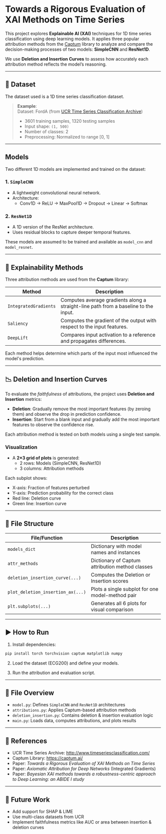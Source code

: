 # Towards a Rigorous Evaluation of XAI Methods on Time Series

This project explores **Explainable AI (XAI)** techniques for 1D time series classification using deep learning models. It applies three popular attribution methods from the [Captum](https://captum.ai) library to analyze and compare the decision-making processes of two models: **SimpleCNN** and **ResNet1D**.

We use **Deletion and Insertion Curves** to assess how accurately each attribution method reflects the model’s reasoning.

---

## 📂 Dataset

The dataset used is a 1D time series classification dataset.  

> **Example**:  
> Dataset: FordA (from [UCR Time Series Classification Archive](https://www.cs.ucr.edu/~eamonn/time_series_data_2018/))  
> - 3601 training samples, 1320 testing samples  
> - Input shape: `(1, 500)`  
> - Number of classes: 2  
> - Preprocessing: Normalized to range [0, 1]

---

## Models

Two different 1D models are implemented and trained on the dataset:

### 1. `SimpleCNN`
- A lightweight convolutional neural network.
- Architecture:
  - Conv1D → ReLU → MaxPool1D → Dropout → Linear → Softmax

### 2. `ResNet1D`
- A 1D version of the ResNet architecture.
- Uses residual blocks to capture deeper temporal features.

These models are assumed to be trained and available as `model_cnn` and `model_resnet`.

---

## 📌 Explainability Methods

Three attribution methods are used from the **Captum** library:

| Method               | Description                                                 |
|----------------------|-------------------------------------------------------------|
| `IntegratedGradients` | Computes average gradients along a straight-line path from a baseline to the input. |
| `Saliency`            | Computes the gradient of the output with respect to the input features. |
| `DeepLift`            | Compares input activation to a reference and propagates differences. |

Each method helps determine which parts of the input most influenced the model's prediction.

---

## 📉 Deletion and Insertion Curves

To evaluate the *faithfulness* of attributions, the project uses **Deletion and Insertion** metrics:

- **Deletion**: Gradually remove the most important features (by zeroing them) and observe the drop in prediction confidence.
- **Insertion**: Start from a blank input and gradually add the most important features to observe the confidence rise.

Each attribution method is tested on both models using a single test sample.

### Visualization

- A **2×3 grid of plots** is generated:
  - 2 rows: Models (SimpleCNN, ResNet1D)
  - 3 columns: Attribution methods

Each subplot shows:
- X-axis: Fraction of features perturbed
- Y-axis: Prediction probability for the correct class
- Red line: Deletion curve
- Green line: Insertion curve

---

## 📁 File Structure

| File/Function              | Description |
|---------------------------|-------------|
| `models_dict`             | Dictionary with model names and instances |
| `attr_methods`            | Dictionary of Captum attribution method classes |
| `deletion_insertion_curve(...)` | Computes the Deletion or Insertion scores |
| `plot_deletion_insertion_ax(...)` | Plots a single subplot for one model-method pair |
| `plt.subplots(...)`       | Generates all 6 plots for visual comparison |

---

## ▶️ How to Run

1. Install dependencies:

```bash
pip install torch torchvision captum matplotlib numpy
```

2. Load the dataset (ECG200) and define your models.

3. Run the attribution and evaluation script.

---

## 📎 File Overview

- `model.py`: Defines `SimpleCNN` and `ResNet1D` architectures
- `attributions.py`: Applies Captum-based attribution methods
- `deletion_insertion.py`: Contains deletion & insertion evaluation logic
- `main.py`: Loads data, computes attributions, and plots results

---

## 📌 References

- UCR Time Series Archive: http://www.timeseriesclassification.com/
- Captum Library: https://captum.ai/
- Paper: *Towards a Rigorous Evaluation of XAI Methods on Time Series*
- Paper: *Axiomatic Attribution for Deep Networks* (Integrated Gradients)
- Paper: *Bayesian XAI methods towards a robustness-centric approach to Deep Learning: an ABIDE I study*

---

## 🧪 Future Work

- Add support for SHAP & LIME
- Use multi-class datasets from UCR
- Implement faithfulness metrics like AUC or area between insertion & deletion curves

